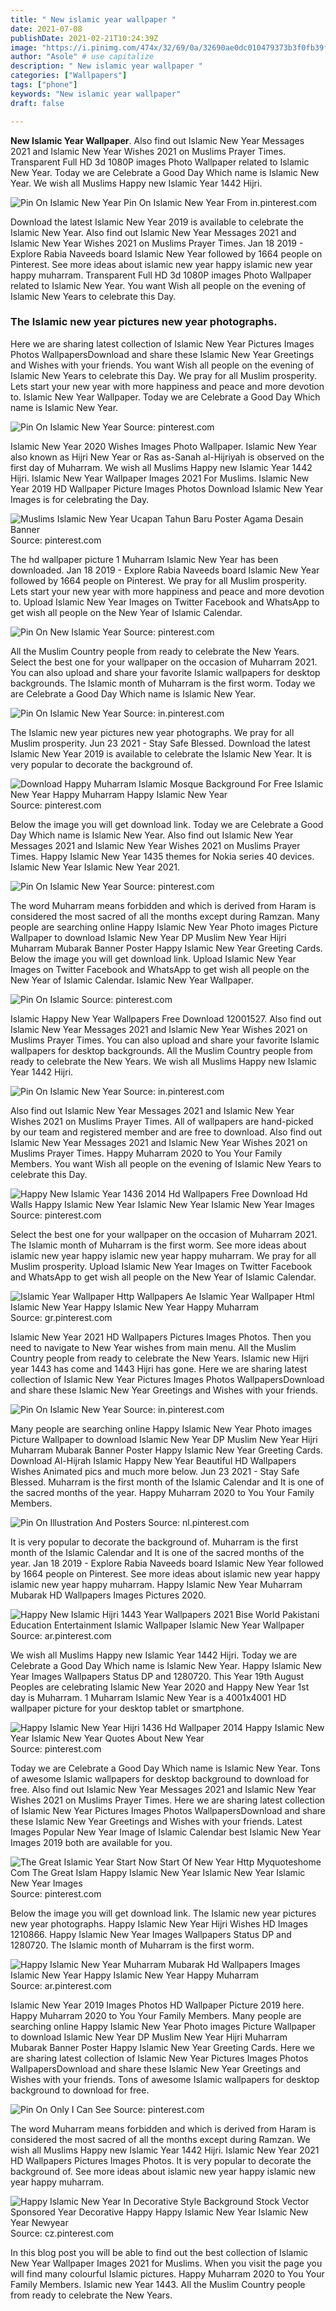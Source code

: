 ```yaml
---
title: " New islamic year wallpaper "
date: 2021-07-08
publishDate: 2021-02-21T10:24:39Z
image: "https://i.pinimg.com/474x/32/69/0a/32690ae0dc010479373b3f0fb39f965f.jpg"
author: "Asole" # use capitalize
description: " New islamic year wallpaper "
categories: ["Wallpapers"]
tags: ["phone"]
keywords: "New islamic year wallpaper"
draft: false

---
```



**New Islamic Year Wallpaper**. Also find out Islamic New Year Messages 2021 and Islamic New Year Wishes 2021 on Muslims Prayer Times. Transparent Full HD 3d 1080P images Photo Wallpaper related to Islamic New Year. Today we are Celebrate a Good Day Which name is Islamic New Year. We wish all Muslims Happy new Islamic Year 1442 Hijri.

![Pin On Islamic New Year](https://i.pinimg.com/originals/28/f8/33/28f833cd2342631a6cf59cde5c3225ff.jpg "Pin On Islamic New Year")
Pin On Islamic New Year From in.pinterest.com


Download the latest Islamic New Year 2019 is available to celebrate the Islamic New Year. Also find out Islamic New Year Messages 2021 and Islamic New Year Wishes 2021 on Muslims Prayer Times. Jan 18 2019 - Explore Rabia Naveeds board Islamic New Year followed by 1664 people on Pinterest. See more ideas about islamic new year happy islamic new year happy muharram. Transparent Full HD 3d 1080P images Photo Wallpaper related to Islamic New Year. You want Wish all people on the evening of Islamic New Years to celebrate this Day.

### The Islamic new year pictures new year photographs.

Here we are sharing latest collection of Islamic New Year Pictures Images Photos WallpapersDownload and share these Islamic New Year Greetings and Wishes with your friends. You want Wish all people on the evening of Islamic New Years to celebrate this Day. We pray for all Muslim prosperity. Lets start your new year with more happiness and peace and more devotion to. Islamic New Year Wallpaper. Today we are Celebrate a Good Day Which name is Islamic New Year.


![Pin On Islamic New Year](https://i.pinimg.com/originals/c3/bd/08/c3bd081339ea1d47c9f744903a759c6d.jpg "Pin On Islamic New Year")
Source: pinterest.com

Islamic New Year 2020 Wishes Images Photo Wallpaper. Islamic New Year also known as Hijri New Year or Ras as-Sanah al-Hijriyah is observed on the first day of Muharram. We wish all Muslims Happy new Islamic Year 1442 Hijri. Islamic New Year Wallpaper Images 2021 For Muslims. Islamic New Year 2019 HD Wallpaper Picture Images Photos Download Islamic New Year Images is for celebrating the Day.

![Muslims Islamic New Year Ucapan Tahun Baru Poster Agama Desain Banner](https://i.pinimg.com/736x/d2/0b/93/d20b93afa59fda07f1ea0999d34d09b4.jpg "Muslims Islamic New Year Ucapan Tahun Baru Poster Agama Desain Banner")
Source: pinterest.com

The hd wallpaper picture 1 Muharram Islamic New Year has been downloaded. Jan 18 2019 - Explore Rabia Naveeds board Islamic New Year followed by 1664 people on Pinterest. We pray for all Muslim prosperity. Lets start your new year with more happiness and peace and more devotion to. Upload Islamic New Year Images on Twitter Facebook and WhatsApp to get wish all people on the New Year of Islamic Calendar.

![Pin On New Islamic Year](https://i.pinimg.com/originals/6d/50/2a/6d502af02fd3798cbc4143279d51ec52.jpg "Pin On New Islamic Year")
Source: pinterest.com

All the Muslim Country people from ready to celebrate the New Years. Select the best one for your wallpaper on the occasion of Muharram 2021. You can also upload and share your favorite Islamic wallpapers for desktop backgrounds. The Islamic month of Muharram is the first worm. Today we are Celebrate a Good Day Which name is Islamic New Year.

![Pin On Islamic New Year](https://i.pinimg.com/originals/28/f8/33/28f833cd2342631a6cf59cde5c3225ff.jpg "Pin On Islamic New Year")
Source: in.pinterest.com

The Islamic new year pictures new year photographs. We pray for all Muslim prosperity. Jun 23 2021 - Stay Safe Blessed. Download the latest Islamic New Year 2019 is available to celebrate the Islamic New Year. It is very popular to decorate the background of.

![Download Happy Muharram Islamic Mosque Background For Free Islamic New Year Happy Muharram Happy Islamic New Year](https://i.pinimg.com/736x/9a/19/c2/9a19c2541face192f53b1beaa62ce925.jpg "Download Happy Muharram Islamic Mosque Background For Free Islamic New Year Happy Muharram Happy Islamic New Year")
Source: pinterest.com

Below the image you will get download link. Today we are Celebrate a Good Day Which name is Islamic New Year. Also find out Islamic New Year Messages 2021 and Islamic New Year Wishes 2021 on Muslims Prayer Times. Happy Islamic New Year 1435 themes for Nokia series 40 devices. Islamic New Year Islamic New Year 2021.

![Pin On Islamic New Year](https://i.pinimg.com/originals/e8/88/2d/e8882dd58bf88a9e1644a7334a417d33.png "Pin On Islamic New Year")
Source: pinterest.com

The word Muharram means forbidden and which is derived from Haram is considered the most sacred of all the months except during Ramzan. Many people are searching online Happy Islamic New Year Photo images Picture Wallpaper to download Islamic New Year DP Muslim New Year Hijri Muharram Mubarak Banner Poster Happy Islamic New Year Greeting Cards. Below the image you will get download link. Upload Islamic New Year Images on Twitter Facebook and WhatsApp to get wish all people on the New Year of Islamic Calendar. Islamic New Year Wallpaper.

![Pin On Islamic](https://i.pinimg.com/originals/03/a0/49/03a049d68a1a99477516391e79ff6e53.jpg "Pin On Islamic")
Source: pinterest.com

Islamic Happy New Year Wallpapers Free Download 12001527. Also find out Islamic New Year Messages 2021 and Islamic New Year Wishes 2021 on Muslims Prayer Times. You can also upload and share your favorite Islamic wallpapers for desktop backgrounds. All the Muslim Country people from ready to celebrate the New Years. We wish all Muslims Happy new Islamic Year 1442 Hijri.

![Pin On Islamic New Year](https://i.pinimg.com/originals/f0/59/a9/f059a916ef643df71325064adc138d3e.png "Pin On Islamic New Year")
Source: in.pinterest.com

Also find out Islamic New Year Messages 2021 and Islamic New Year Wishes 2021 on Muslims Prayer Times. All of wallpapers are hand-picked by our team and registered member and are free to download. Also find out Islamic New Year Messages 2021 and Islamic New Year Wishes 2021 on Muslims Prayer Times. Happy Muharram 2020 to You Your Family Members. You want Wish all people on the evening of Islamic New Years to celebrate this Day.

![Happy New Islamic Year 1436 2014 Hd Wallpapers Free Download Hd Walls Happy Islamic New Year Islamic New Year Islamic New Year Images](https://i.pinimg.com/originals/5c/3e/35/5c3e3588b6e4c8bcc0710c072b31f1a2.jpg "Happy New Islamic Year 1436 2014 Hd Wallpapers Free Download Hd Walls Happy Islamic New Year Islamic New Year Islamic New Year Images")
Source: pinterest.com

Select the best one for your wallpaper on the occasion of Muharram 2021. The Islamic month of Muharram is the first worm. See more ideas about islamic new year happy islamic new year happy muharram. We pray for all Muslim prosperity. Upload Islamic New Year Images on Twitter Facebook and WhatsApp to get wish all people on the New Year of Islamic Calendar.

![Islamic Year Wallpaper Http Wallpapers Ae Islamic Year Wallpaper Html Islamic New Year Happy Islamic New Year Happy Muharram](https://i.pinimg.com/originals/33/39/19/33391965a4bd22f04af58b672dcf5471.jpg "Islamic Year Wallpaper Http Wallpapers Ae Islamic Year Wallpaper Html Islamic New Year Happy Islamic New Year Happy Muharram")
Source: gr.pinterest.com

Islamic New Year 2021 HD Wallpapers Pictures Images Photos. Then you need to navigate to New Year wishes from main menu. All the Muslim Country people from ready to celebrate the New Years. Islamic new Hijri year 1443 has come and 1443 Hijri has gone. Here we are sharing latest collection of Islamic New Year Pictures Images Photos WallpapersDownload and share these Islamic New Year Greetings and Wishes with your friends.

![Pin On Islamic New Year](https://i.pinimg.com/736x/ca/c4/a2/cac4a2d2f3c1031bf48384ebc6d268ac.jpg "Pin On Islamic New Year")
Source: in.pinterest.com

Many people are searching online Happy Islamic New Year Photo images Picture Wallpaper to download Islamic New Year DP Muslim New Year Hijri Muharram Mubarak Banner Poster Happy Islamic New Year Greeting Cards. Download Al-Hijrah Islamic Happy New Year Beautiful HD Wallpapers Wishes Animated pics and much more below. Jun 23 2021 - Stay Safe Blessed. Muharram is the first month of the Islamic Calendar and It is one of the sacred months of the year. Happy Muharram 2020 to You Your Family Members.

![Pin On Illustration And Posters](https://i.pinimg.com/originals/91/37/4d/91374d0e906aa4b36ce07a7e32e251dc.jpg "Pin On Illustration And Posters")
Source: nl.pinterest.com

It is very popular to decorate the background of. Muharram is the first month of the Islamic Calendar and It is one of the sacred months of the year. Jan 18 2019 - Explore Rabia Naveeds board Islamic New Year followed by 1664 people on Pinterest. See more ideas about islamic new year happy islamic new year happy muharram. Happy Islamic New Year Muharram Mubarak HD Wallpapers Images Pictures 2020.

![Happy New Islamic Hijri 1443 Year Wallpapers 2021 Bise World Pakistani Education Entertainment Islamic Wallpaper Islamic New Year Wallpaper](https://i.pinimg.com/originals/99/0f/a9/990fa9a21f9806061511293ab722bb08.jpg "Happy New Islamic Hijri 1443 Year Wallpapers 2021 Bise World Pakistani Education Entertainment Islamic Wallpaper Islamic New Year Wallpaper")
Source: ar.pinterest.com

We wish all Muslims Happy new Islamic Year 1442 Hijri. Today we are Celebrate a Good Day Which name is Islamic New Year. Happy Islamic New Year Images Wallpapers Status DP and 1280720. This Year 19th August Peoples are celebrating Islamic New Year 2020 and Happy New Year 1st day is Muharram. 1 Muharram Islamic New Year is a 4001x4001 HD wallpaper picture for your desktop tablet or smartphone.

![Happy Islamic New Year Hijri 1436 Hd Wallpaper 2014 Happy Islamic New Year Islamic New Year Quotes About New Year](https://i.pinimg.com/originals/23/85/d6/2385d6421a84462b71d1efd6286af0bb.jpg "Happy Islamic New Year Hijri 1436 Hd Wallpaper 2014 Happy Islamic New Year Islamic New Year Quotes About New Year")
Source: pinterest.com

Today we are Celebrate a Good Day Which name is Islamic New Year. Tons of awesome Islamic wallpapers for desktop background to download for free. Also find out Islamic New Year Messages 2021 and Islamic New Year Wishes 2021 on Muslims Prayer Times. Here we are sharing latest collection of Islamic New Year Pictures Images Photos WallpapersDownload and share these Islamic New Year Greetings and Wishes with your friends. Latest Images Popular New Year Image of Islamic Calendar best Islamic New Year Images 2019 both are available for you.

![The Great Islamic Year Start Now Start Of New Year Http Myquoteshome Com The Great Islam Happy Islamic New Year Islamic New Year Islamic New Year Images](https://i.pinimg.com/originals/1a/65/eb/1a65ebb98a0147d7b5b31a3d19ea2f75.jpg "The Great Islamic Year Start Now Start Of New Year Http Myquoteshome Com The Great Islam Happy Islamic New Year Islamic New Year Islamic New Year Images")
Source: pinterest.com

Below the image you will get download link. The Islamic new year pictures new year photographs. Happy Islamic New Year Hijri Wishes HD Images 1210866. Happy Islamic New Year Images Wallpapers Status DP and 1280720. The Islamic month of Muharram is the first worm.

![Happy Islamic New Year Muharram Mubarak Hd Wallpapers Images Islamic New Year Happy Islamic New Year Happy Muharram](https://i.pinimg.com/originals/7a/36/1e/7a361eb2ee0325521c65c46eb28b896d.jpg "Happy Islamic New Year Muharram Mubarak Hd Wallpapers Images Islamic New Year Happy Islamic New Year Happy Muharram")
Source: ar.pinterest.com

Islamic New Year 2019 Images Photos HD Wallpaper Picture 2019 here. Happy Muharram 2020 to You Your Family Members. Many people are searching online Happy Islamic New Year Photo images Picture Wallpaper to download Islamic New Year DP Muslim New Year Hijri Muharram Mubarak Banner Poster Happy Islamic New Year Greeting Cards. Here we are sharing latest collection of Islamic New Year Pictures Images Photos WallpapersDownload and share these Islamic New Year Greetings and Wishes with your friends. Tons of awesome Islamic wallpapers for desktop background to download for free.

![Pin On Only I Can See](https://i.pinimg.com/originals/29/f5/65/29f565872c5436f0792d4988aa1ce32e.jpg "Pin On Only I Can See")
Source: pinterest.com

The word Muharram means forbidden and which is derived from Haram is considered the most sacred of all the months except during Ramzan. We wish all Muslims Happy new Islamic Year 1442 Hijri. Islamic New Year 2021 HD Wallpapers Pictures Images Photos. It is very popular to decorate the background of. See more ideas about islamic new year happy islamic new year happy muharram.

![Happy Islamic New Year In Decorative Style Background Stock Vector Sponsored Year Decorative Happy Happy Islamic New Year Islamic New Year Newyear](https://i.pinimg.com/474x/32/69/0a/32690ae0dc010479373b3f0fb39f965f.jpg "Happy Islamic New Year In Decorative Style Background Stock Vector Sponsored Year Decorative Happy Happy Islamic New Year Islamic New Year Newyear")
Source: cz.pinterest.com

In this blog post you will be able to find out the best collection of Islamic New Year Wallpaper Images 2021 for Muslims. When you visit the page you will find many colourful Islamic pictures. Happy Muharram 2020 to You Your Family Members. Islamic new Year 1443. All the Muslim Country people from ready to celebrate the New Years.


